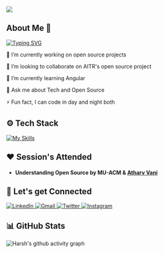 <img src="https://komarev.com/ghpvc/?username=Har@20050927&label=Profile+Views&color=2f81f7&style=for-the-badge" />

## About Me 👤
[![Typing SVG](https://readme-typing-svg.demolab.com?font=Fira+Code&pause=1000&background=FFFFFF00&width=435&lines=Tech-Xplorer+%7C+Developer+%7C+Mentor)](https://git.io/typing-svg)

🔭 I’m currently working on open source projects

👯 I’m looking to collaborate on AITR's open source project

🌱 I’m currently learning Angular

💬 Ask me about Tech and Open Source

⚡ Fun fact, I can code in day and night both

## ⚙️ Tech Stack

[![My Skills](https://skillicons.dev/icons?i=java,python,js,ts,cpp,c)](https://skills.thijs.gg)

## ❤️ Session's Attended

- #### Understanding Open Source by MU-ACM & [Atharv Vani](https://www.linkedin.com/in/atharv-vani110/)

## 🤝 Let's get Connected
<div align="left">
  <a href="<your-linkedin-profile-url>" target="_blank">
    <img alt="LinkedIn" src="https://img.shields.io/badge/linkedin-%230077B5.svg?style=for-the-badge&logo=linkedin&logoColor=white"/>
  </a>
  <a href="mailto:<your-email-address>" target="_blank">
    <img alt="Gmail" src="https://img.shields.io/badge/Gmail-D14836?style=for-the-badge&logo=gmail&logoColor=white"/>
  </a>
  <a href="https://twitter.com/<your-twitter-username>" target="_blank">
    <img alt="Twitter" src="https://img.shields.io/badge/Twitter-%231DA1F2.svg?style=for-the-badge&logo=Twitter&logoColor=white"/>
  </a>
  <a href="https://www.instagram.com/<your-instagram-username>" target="_blank">
    <img alt="Instagram" src="https://img.shields.io/badge/Instagram-%23E4405F.svg?style=for-the-badge&logo=Instagram&logoColor=white"/>
  </a>
</div>

## 📊 GitHub Stats

![Harsh's github activity graph](https://github-readme-activity-graph.vercel.app/graph?username=Har@20050927&bg_color=1c1c1c&color=e6e6e6&line=e6e6e6&point=c2c2c2&area=true&area_color=c2c2c2&hide_border=true)
